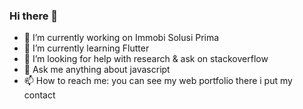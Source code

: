 ### Hi there 👋

- 🔭 I’m currently working on Immobi Solusi Prima
- 🌱 I’m currently learning Flutter
- 🤔 I’m looking for help with research & ask on stackoverflow
- 💬 Ask me anything about javascript
- 📫 How to reach me: you can see my web portfolio there i put my contact

